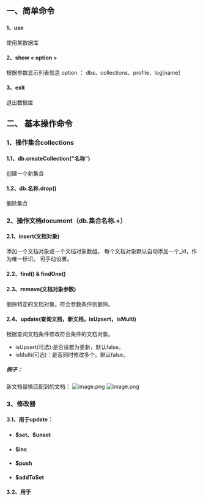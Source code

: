 ## 一、简单命令
#### 1、use <database>
使用某数据库
#### 2、show < option > 
根据参数显示列表信息
option ： dbs、collections、profile、log[name]
#### 3、exit
退出数据库

## 二、 基本操作命令
### 1、操作集合collections
#### 1.1、db.createCollection("名称")
创建一个新集合
#### 1.2、db.名称.drop()
删除集合
### 2、操作文档document（db.集合名称.+）
#### 2.1、insert(文档对象)
添加一个文档对象或一个文档对象数组。
每个文档对象默认自动添加一个_id，作为唯一标识。
可手动设置。
#### 2.2、find() & findOne()

#### 2.3、remove(文档对象参数)
删除特定的文档对象。符合参数条件则删除。
#### 2.4、update(查询文档，新文档，isUpsert，isMulti)
根据查询文档条件修改符合条件的文档对象。
- isUpsert(可选):是否设置为更新，默认false。
- isMulti(可选)：是否同时修改多个。默认false。
##### 例子：
新文档替换匹配到的文档：
![image.png](https://i.loli.net/2020/02/05/qkVT5wmL7KaFAsJ.png)
![image.png](https://i.loli.net/2020/02/05/x4YhlUqTdWkeJ3z.png)
### 3、修改器
#### 3.1、用于update：
 - #### \$set、$unset
 - #### \$inc
 - #### \$push
 - #### \$addToSet
#### 3.2、用于

